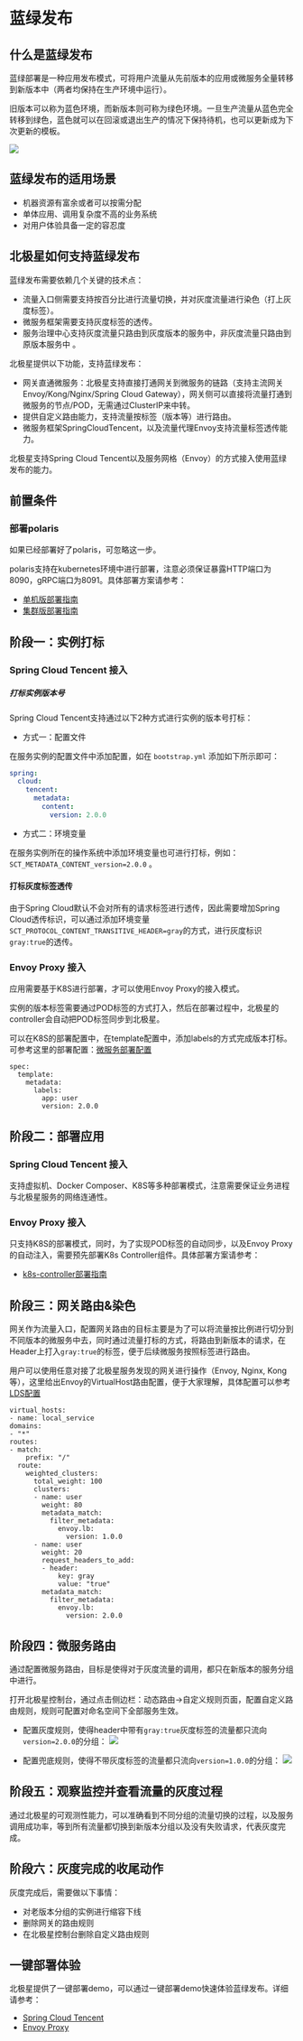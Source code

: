 # 蓝绿发布

## 什么是蓝绿发布

蓝绿部署是一种应用发布模式，可将用户流量从先前版本的应用或微服务全量转移到新版本中（两者均保持在生产环境中运行）。

旧版本可以称为蓝色环境，而新版本则可称为绿色环境。一旦生产流量从蓝色完全转移到绿色，蓝色就可以在回滚或退出生产的情况下保持待机，也可以更新成为下次更新的模板。

![](图片/蓝绿发布/示意图.png)

## 蓝绿发布的适用场景

- 机器资源有富余或者可以按需分配
- 单体应用、调用复杂度不高的业务系统
- 对用户体验具备一定的容忍度

## 北极星如何支持蓝绿发布

蓝绿发布需要依赖几个关键的技术点：

- 流量入口侧需要支持按百分比进行流量切换，并对灰度流量进行染色（打上灰度标签）。
- 微服务框架需要支持灰度标签的透传。
- 服务治理中心支持灰度流量只路由到灰度版本的服务中，非灰度流量只路由到原版本服务中 。

北极星提供以下功能，支持蓝绿发布：

- 网关直通微服务：北极星支持直接打通网关到微服务的链路（支持主流网关Envoy/Kong/Nginx/Spring Cloud Gateway），网关侧可以直接将流量打通到微服务的节点/POD，无需通过ClusterIP来中转。
- 提供自定义路由能力，支持流量按标签（版本等）进行路由。
- 微服务框架SpringCloudTencent，以及流量代理Envoy支持流量标签透传能力。

北极星支持Spring Cloud Tencent以及服务网格（Envoy）的方式接入使用蓝绿发布的能力。

## 前置条件

### 部署polaris

如果已经部署好了polaris，可忽略这一步。

polaris支持在kubernetes环境中进行部署，注意必须保证暴露HTTP端口为8090，gRPC端口为8091。具体部署方案请参考：

- [单机版部署指南](https://polarismesh.cn/zh/doc/%E5%BF%AB%E9%80%9F%E5%85%A5%E9%97%A8/%E5%AE%89%E8%A3%85%E6%9C%8D%E5%8A%A1%E7%AB%AF/%E5%AE%89%E8%A3%85%E5%8D%95%E6%9C%BA%E7%89%88.html#kubernetes-%E5%AE%89%E8%A3%85)
- [集群版部署指南](https://polarismesh.cn/zh/doc/%E5%BF%AB%E9%80%9F%E5%85%A5%E9%97%A8/%E5%AE%89%E8%A3%85%E6%9C%8D%E5%8A%A1%E7%AB%AF/%E5%AE%89%E8%A3%85%E9%9B%86%E7%BE%A4%E7%89%88.html#%E9%83%A8%E7%BD%B2%E5%9C%A8kubernetes)

## 阶段一：实例打标

### Spring Cloud Tencent 接入

##### 打标实例版本号

Spring Cloud Tencent支持通过以下2种方式进行实例的版本号打标：

- 方式一：配置文件

在服务实例的配置文件中添加配置，如在 `bootstrap.yml` 添加如下所示即可：

```yml
spring:
  cloud:
    tencent:
      metadata:
        content:
          version: 2.0.0
```

- 方式二：环境变量

在服务实例所在的操作系统中添加环境变量也可进行打标，例如：`SCT_METADATA_CONTENT_version=2.0.0` 。

#### 打标灰度标签透传

由于Spring Cloud默认不会对所有的请求标签进行透传，因此需要增加Spring Cloud透传标识，可以通过添加环境变量```SCT_PROTOCOL_CONTENT_TRANSITIVE_HEADER=gray```的方式，进行灰度标识```gray:true```的透传。

### Envoy Proxy 接入

应用需要基于K8S进行部署，才可以使用Envoy Proxy的接入模式。

实例的版本标签需要通过POD标签的方式打入，然后在部署过程中，北极星的controller会自动把POD标签同步到北极星。

可以在K8S的部署配置中，在template配置中，添加labels的方式完成版本打标。可参考这里的部署配置：[微服务部署配置](https://github.com/polarismesh/examples/blob/main/servicemesh/gray-releasing/blue-green-releasing/k8s/05-microservices.yaml)

```
spec:
  template:
    metadata:
      labels:
        app: user
        version: 2.0.0
```

## 阶段二：部署应用

### Spring Cloud Tencent 接入

支持虚拟机、Docker Composer、K8S等多种部署模式，注意需要保证业务进程与北极星服务的网络连通性。

### Envoy Proxy 接入

只支持K8S的部署模式，同时，为了实现POD标签的自动同步，以及Envoy Proxy的自动注入，需要预先部署K8s Controller组件。具体部署方案请参考：

- [k8s-controller部署指南](https://polarismesh.cn/zh/doc/%E5%BF%AB%E9%80%9F%E5%85%A5%E9%97%A8/%E5%AE%89%E8%A3%85%E6%9C%8D%E5%8A%A1%E7%AB%AF/%E5%AE%89%E8%A3%85k8s_controller.html#k8s-controller%E5%AE%89%E8%A3%85)

## 阶段三：网关路由&染色

网关作为流量入口，配置网关路由的目标主要是为了可以将流量按比例进行切分到不同版本的微服务中去，同时通过流量打标的方式，将路由到新版本的请求，在Header上打入```gray:true```的标签，便于后续微服务按照标签进行路由。

用户可以使用任意对接了北极星服务发现的网关进行操作（Envoy, Nginx, Kong等），这里给出Envoy的VirtualHost路由配置，便于大家理解，具体配置可以参考[LDS配置](https://github.com/polarismesh/examples/blob/main/servicemesh/gray-releasing/blue-green-releasing/k8s/04-envoy-lds-config.yaml)

```
virtual_hosts:
- name: local_service
domains:
- "*"
routes:              
- match:
	prefix: "/"
  route:
	weighted_clusters:
	  total_weight: 100
	  clusters:
	  - name: user
		weight: 80
		metadata_match:
		  filter_metadata:
			envoy.lb:
			  version: 1.0.0
	  - name: user
		weight: 20
		request_headers_to_add:
		- header:
			key: gray
			value: "true"
		metadata_match:
		  filter_metadata:
			envoy.lb:
			  version: 2.0.0   
```

## 阶段四：微服务路由

通过配置微服务路由，目标是使得对于灰度流量的调用，都只在新版本的服务分组中进行。

打开北极星控制台，通过点击侧边栏：动态路由->自定义规则页面，配置自定义路由规则，规则可配置对命名空间下全部服务生效。

- 配置灰度规则，使得header中带有```gray:true```灰度标签的流量都只流向```version=2.0.0```的分组：
![](图片/蓝绿发布/灰度规则配置.png)

- 配置兜底规则，使得不带灰度标签的流量都只流向```version=1.0.0```的分组：
![](图片/蓝绿发布/兜底规则配置.png)

## 阶段五：观察监控并查看流量的灰度过程

通过北极星的可观测性能力，可以准确看到不同分组的流量切换的过程，以及服务调用成功率，等到所有流量都切换到新版本分组以及没有失败请求，代表灰度完成。

## 阶段六：灰度完成的收尾动作

灰度完成后，需要做以下事情：

- 对老版本分组的实例进行缩容下线
- 删除网关的路由规则
- 在北极星控制台删除自定义路由规则

## 一键部署体验

北极星提供了一键部署demo，可以通过一键部署demo快速体验蓝绿发布。详细请参考：

- [Spring Cloud Tencent](https://github.com/polarismesh/examples/tree/main/grayreleasing/spring-cloud-tencent/blue-green-releasing/k8s)
- [Envoy Proxy](https://github.com/polarismesh/examples/tree/main/grayreleasing/envoyproxy/blue-green-releasing/k8s)

